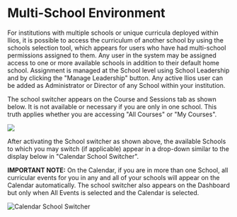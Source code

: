 # Multi-School Environment

For institutions with multiple schools or unique curricula deployed within Ilios, it is possible to access the curriculum of another school by using the schools selection tool, which appears for users who have had multi-school permissions assigned to them. Any user in the system may be assigned access to one or more available schools in addition to their default home school. Assignment is managed at the School level using School Leadership and by clicking the "Manage Leadership" button. Any active Ilios user can be added as Administrator or Director of any School within your institution.&#x20;

The school switcher appears on the Course and Sessions tab as shown below. It is not available or necessary if you are only in one school. This truth applies whether you are accessing "All Courses" or "My Courses".

![](../.gitbook/assets/all\_crs\_w\_sch\_sw.png)

After activating the School switcher as shown above, the available Schools to which you may switch (if applicable) appear in a drop-down similar to the display below in "Calendar School Switcher".

**IMPORTANT NOTE:** On the Calendar, if you are in more than one School, all curricular events for you in any and all of your schools will appear on the Calendar automatically. The school switcher also appears on the Dashboard but only when All Events is selected and the Calendar is selected.&#x20;

![Calendar School Switcher](../.gitbook/assets/dashbrd\_w\_sch\_sw.png)
